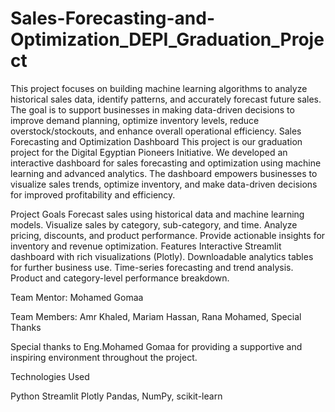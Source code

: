 # Sales-Forecasting-and-Optimization_DEPI_Graduation_Project
This project focuses on building machine learning algorithms to analyze historical sales data, identify patterns, and accurately forecast future sales. The goal is to support businesses in making data-driven decisions to improve demand planning, optimize inventory levels, reduce overstock/stockouts, and enhance overall operational efficiency.
Sales Forecasting and Optimization Dashboard
This project is our graduation project for the Digital Egyptian Pioneers Initiative. We developed an interactive dashboard for sales forecasting and optimization using machine learning and advanced analytics. The dashboard empowers businesses to visualize sales trends, optimize inventory, and make data-driven decisions for improved profitability and efficiency.

Project Goals
Forecast sales using historical data and machine learning models.
Visualize sales by category, sub-category, and time.
Analyze pricing, discounts, and product performance.
Provide actionable insights for inventory and revenue optimization.
Features
Interactive Streamlit dashboard with rich visualizations (Plotly).
Downloadable analytics tables for further business use.
Time-series forecasting and trend analysis.
Product and category-level performance breakdown.



Team
Mentor: Mohamed Gomaa


Team Members: Amr Khaled, Mariam Hassan, Rana Mohamed,
Special Thanks


Special thanks to Eng.Mohamed Gomaa for providing a supportive and inspiring environment throughout the project.

Technologies Used


Python
Streamlit
Plotly
Pandas, NumPy, scikit-learn
